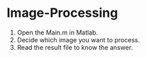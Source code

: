# Image-Processing
1. Open the Main.m in Matlab.  
2. Decide which image you want to process.  
3. Read the result file to know the answer.  
